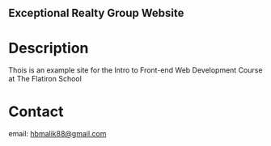 Exceptional Realty Group Website
---

# Description

Thois is an example site for the Intro to Front-end Web Development Course at The Flatiron School

# Contact

email: hbmalik88@gmail.com